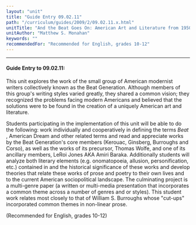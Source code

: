 ```yaml
---
layout: "unit"
title: "Guide Entry 09.02.11"
path: "/curriculum/guides/2009/2/09.02.11.x.html"
unitTitle: "And the Beat Goes On: American Art and Literature from 1950 to Present"
unitAuthor: "Matthew S. Monahan"
keywords: ""
recommendedFor: "Recommended for English, grades 10-12"
---
```

<body>
<hr/>
 <h4>
  Guide Entry to 09.02.11:
 </h4>
 This unit explores the work of the small group of American modernist writers collectively known as the Beat Generation. Although members of this group's writing styles varied greatly, they shared a common vision; they recognized the problems facing modern Americans and believed that the solutions were to be found in the creation of a uniquely American art and literature.
<p>
  Students participating in the implementation of this unit will be able to do the following: work individually and cooperatively in defining the terms
  <i>
   Beat
  </i>
  , American Dream and other related terms and read and appreciate works by the Beat Generation's core members (Kerouac, Ginsberg, Burroughs and Corso), as well as the works of its precursor, Thomas Wolfe, and one of its ancillary members, LeRoi Jones AKA Amiri Baraka. Additionally students will analyze both literary elements (e.g. onomatopoeia, allusion, personification, etc.) contained in and the historical significance of these works and develop theories that relate these works of prose and poetry to their own lives and to the current American sociopolitical landscape. The culminating project is a multi-genre paper (a written or multi-media presentation that incorporates a common theme across a number of genres and or styles). This student work relates most closely to that of William S. Burroughs whose "cut-ups" incorporated common themes in non-linear prose.
 </p>
<p>
  (Recommended for English, grades 10-12)
 </p>






</body>